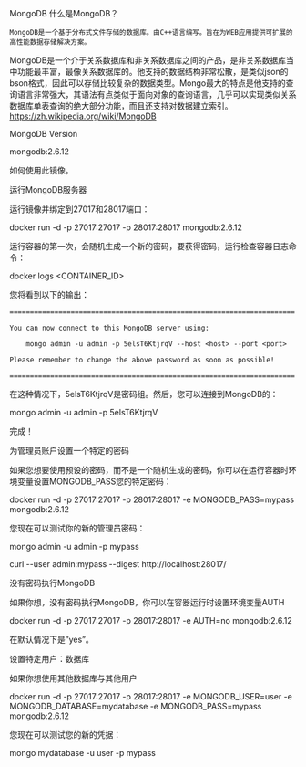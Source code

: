 MongoDB
什么是MongoDB？

    MongoDB是一个基于分布式文件存储的数据库。由C++语言编写。旨在为WEB应用提供可扩展的高性能数据存储解决方案。
MongoDB是一个介于关系数据库和非关系数据库之间的产品，是非关系数据库当中功能最丰富，最像关系数据库的。他支持的数据结构非常松散，是类似json的bson格式，因此可以存储比较复杂的数据类型。Mongo最大的特点是他支持的查询语言非常强大，其语法有点类似于面向对象的查询语言，几乎可以实现类似关系数据库单表查询的绝大部分功能，而且还支持对数据建立索引。
https://zh.wikipedia.org/wiki/MongoDB
 
MongoDB Version

mongodb:2.6.12

如何使用此镜像。

运行MongoDB服务器

运行镜像并绑定到27017和28017端口：

docker run -d -p 27017:27017 -p 28017:28017 mongodb:2.6.12

运行容器的第一次，会随机生成一个新的密码，要获得密码，运行检查容器日志命令：

docker logs <CONTAINER_ID>

您将看到以下的输出：

    ======================================================================
    
    You can now connect to this MongoDB server using:
    
        mongo admin -u admin -p 5elsT6KtjrqV --host <host> --port <port>
        
    Please remember to change the above password as soon as possible!
    
    ======================================================================
    
在这种情况下，5elsT6KtjrqV是密码组。然后，您可以连接到MongoDB的：

mongo admin -u admin -p 5elsT6KtjrqV

完成！

为管理员账户设置一个特定的密码

如果您想要使用预设的密码，而不是一个随机生成的密码，你可以在运行容器时环境变量设置MONGODB_PASS您的特定密码：

docker run -d -p 27017:27017 -p 28017:28017 -e MONGODB_PASS=mypass mongodb:2.6.12

您现在可以测试你的新的管理员密码：

mongo admin -u admin -p mypass

curl --user admin:mypass --digest http://localhost:28017/


没有密码执行MongoDB

如果你想，没有密码执行MongoDB，你可以在容器运行时设置环境变量AUTH

docker run -d -p 27017:27017 -p 28017:28017 -e AUTH=no mongodb:2.6.12

在默认情况下是”yes”。

设置特定用户：数据库

如果你想使用其他数据库与其他用户

docker run -d -p 27017:27017 -p 28017:28017 -e MONGODB_USER=user -e MONGODB_DATABASE=mydatabase -e MONGODB_PASS=mypass mongodb:2.6.12

您现在可以测试您的新的凭据：

mongo mydatabase -u user -p mypass
